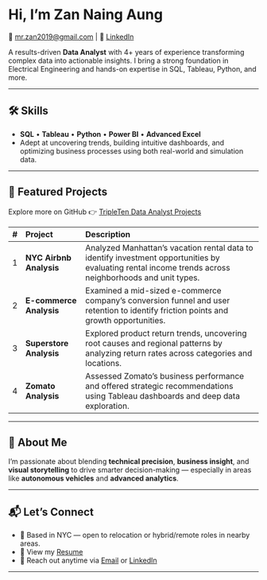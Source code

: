 # Hi, I’m **Zan Naing Aung**  
📧 mr.zan2019@gmail.com | 🔗 [LinkedIn](https://www.linkedin.com/in/zan-naing-aung)

A results-driven **Data Analyst** with 4+ years of experience transforming complex data into actionable insights. I bring a strong foundation in Electrical Engineering and hands-on expertise in SQL, Tableau, Python, and more.

---

## 🛠️ Skills

- **SQL** • **Tableau** • **Python** • **Power BI** • **Advanced Excel**
- Adept at uncovering trends, building intuitive dashboards, and optimizing business processes using both real-world and simulation data.

---

## 📂 Featured Projects

Explore more on GitHub 👉 [TripleTen Data Analyst Projects](https://github.com/ZANNAINGAUNG/TripleTen-Data-Analyst-Projects)

| # | Project | Description |
|:-:|:--------|:------------|
| 1 | **NYC Airbnb Analysis** | Analyzed Manhattan’s vacation rental data to identify investment opportunities by evaluating rental income trends across neighborhoods and unit types. |
| 2 | **E-commerce Analysis** | Examined a mid-sized e-commerce company’s conversion funnel and user retention to identify friction points and growth opportunities. |
| 3 | **Superstore Analysis** | Explored product return trends, uncovering root causes and regional patterns by analyzing return rates across categories and locations. |
| 4 | **Zomato Analysis** | Assessed Zomato’s business performance and offered strategic recommendations using Tableau dashboards and deep data exploration. |

---

## 🚗 About Me

I’m passionate about blending **technical precision**, **business insight**, and **visual storytelling** to drive smarter decision-making — especially in areas like **autonomous vehicles** and **advanced analytics**.

---

## 📬 Let’s Connect

- 📍 Based in NYC — open to relocation or hybrid/remote roles in nearby areas.
- 📝 View my [Resume](https://docs.google.com/document/d/1V4rgtUH7Uj3IvqqaKsMrFLE2y5S0h8Xvhu4hixR0K7nQ/edit?usp=sharing)
- 🤝 Reach out anytime via [Email](mailto:mr.zan2019@gmail.com) or [LinkedIn](https://www.linkedin.com/in/zan-naing-aung)

---
